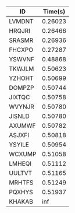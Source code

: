 |ID|Time(s)|
|-|-|
|LVMDNT|0.26023|
|HRQJRI|0.26466|
|SRASMR|0.26936|
|FHCXPO|0.27287|
|YSWVNF|0.48868|
|TKWJLM|0.50623|
|YZHOHT|0.50699|
|DOMPZP|0.50744|
|JIXTQC|0.50758|
|WVYNJR|0.50780|
|JISNLD|0.50780|
|AXUMWF|0.50782|
|ASJXFI|0.50818|
|YSYILE|0.50954|
|WCXUMP|0.51058|
|LMHEQI|0.51112|
|UULTVT|0.51165|
|MRHTFS|0.51249|
|PQXHYS|0.51937|
|KHAKAB|inf|
